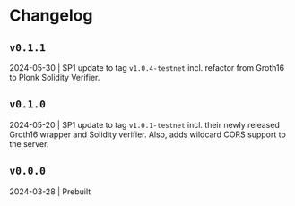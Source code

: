 # Changelog


## `v0.1.1`

2024-05-30 | SP1 update to tag `v1.0.4-testnet` incl. refactor from Groth16 to Plonk Solidity Verifier.

## `v0.1.0`

2024-05-20 | SP1 update to tag `v1.0.1-testnet` incl. their newly released Groth16 wrapper and Solidity verifier. Also, adds wildcard CORS support to the server.

## `v0.0.0`

2024-03-28 | Prebuilt